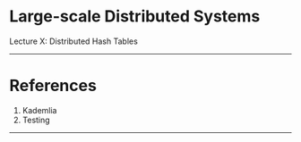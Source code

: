 # Large-scale Distributed Systems

Lecture X: Distributed Hash Tables

---

# References

1. Kademlia
2. Testing

---
